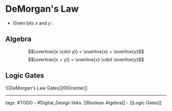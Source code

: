 # DeMorgan's Law
- Given bits $x$ and $y$ :

## Algebra
$$\overline{(x \cdot y)} = \overline{x} + \overline{y}$$
$$\overline{(x + y)} = \overline{x} \cdot \overline{y}$$

## Logic Gates
![[DeMorgan's Law Gates|200|center]]


---
tags: #TODO - #Digital_Design 
links: [[Boolean Algebra]] - [[Logic Gates]]